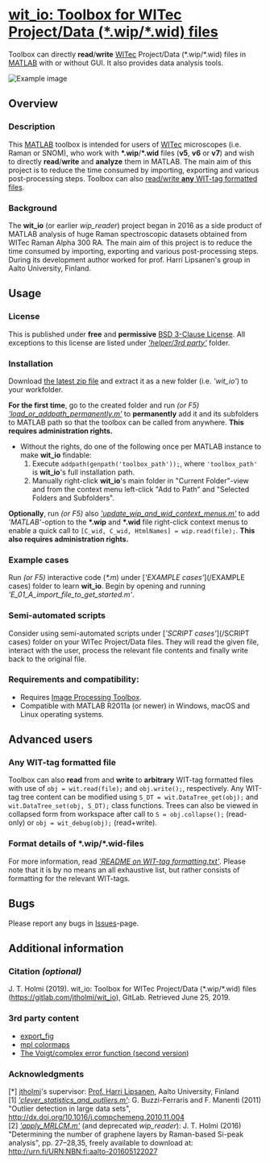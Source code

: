 # [wit_io: Toolbox for WITec Project/Data (\*.wip/\*.wid) files](https://se.mathworks.com/matlabcentral/fileexchange/70983-wit_io-toolbox-for-witec-project-data-wip-wid-files)

Toolbox can directly **read**/**write** [WITec](https://witec.de/) Project/Data (\*.wip/\*.wid)
files in [MATLAB](https://www.mathworks.com/products/matlab.html) with or without
GUI. It also provides data analysis tools.

![Example image](https://gitlab.com/jtholmi/wit_io/raw/master/example.png)



## Overview

### Description
This [MATLAB](https://www.mathworks.com/products/matlab.html) toolbox is intended
for users of [WITec](https://witec.de/) microscopes (i.e. Raman or SNOM), who work
with **\*.wip**/**\*.wid** files (**v5**, **v6** or **v7**) and wish to directly
**read**/**write** and **analyze** them in MATLAB. The main aim of this project
is to reduce the time consumed by importing, exporting and various post-processing
steps. Toolbox can also [read/write **any** WIT-tag formatted files](#any-wit-tag-formatted-file).

### Background
The **wit_io** (or earlier *wip_reader*) project began in 2016 as a side product
of MATLAB analysis of huge Raman spectroscopic datasets obtained from WITec Raman
Alpha 300 RA. The main aim of this project is to reduce the time consumed by importing,
exporting and various post-processing steps. During its development author worked
for prof. Harri Lipsanen's group in Aalto University, Finland.



## Usage

### License
This is published under **free** and **permissive** [BSD 3-Clause License](https://gitlab.com/jtholmi/wit_io/blob/master/LICENSE).
All exceptions to this license are listed under [*'helper/3rd party'*](https://gitlab.com/jtholmi/wit_io/tree/master/helper/3rd%20party) folder.

### Installation
Download [the latest zip file](https://gitlab.com/jtholmi/wit_io/-/archive/master/wit_io-master.zip)
and extract it as a new folder (i.e. *'wit_io'*) to your workfolder.

**For the first time**, go to the created folder and run *(or F5)* [*'load_or_addpath_permanently.m'*](https://gitlab.com/jtholmi/wit_io/blob/master/load_or_addpath_permanently.m)
to **permanently** add it and its subfolders to MATLAB path so that the toolbox
can be called from anywhere. **This requires administration rights.**
* Without the rights, do one of the following once per MATLAB instance to make **wit_io**
findable:
    1. Execute `addpath(genpath('toolbox_path'));`, where `'toolbox_path'` is **wit_io**'s
full installation path.
    2. Manually right-click **wit_io**'s main folder in "Current Folder"-view and
from the context menu left-click "Add to Path" and "Selected Folders and Subfolders".

**Optionally**, run *(or F5)* also [*'update_wip_and_wid_context_menus.m'*](https://gitlab.com/jtholmi/wit_io/blob/master/update_wip_and_wid_context_menus.m)
to add *'MATLAB'*-option to the **\*.wip** and **\*.wid** file right-click context
menus to enable a quick call to `[C_wid, C_wid, HtmlNames] = wip.read(file);`. **This
also requires administration rights.**

### Example cases
Run *(or F5)* interactive code (*\*.m*) under [*'EXAMPLE cases'*](/EXAMPLE cases)
folder to learn **wit_io**. Begin by opening and running *'E_01_A_import_file_to_get_started.m'*.

### Semi-automated scripts
Consider using semi-automated scripts under [*'SCRIPT cases'*](/SCRIPT cases)
folder on your WITec Project/Data files. They will read the given file, interact
with the user, process the relevant file contents and finally write back to the
original file.

### Requirements and compatibility:
* Requires [Image Processing Toolbox](https://se.mathworks.com/products/image.html).
* Compatible with MATLAB R2011a (or newer) in Windows, macOS and Linux operating systems.

## Advanced users

### Any WIT-tag formatted file
Toolbox can also **read** from and **write** to **arbitrary** WIT-tag formatted
files with use of `obj = wit.read(file);` and `obj.write();`, respectively. Any
WIT-tag tree content can be modified using `S_DT = wit.DataTree_get(obj);` and `wit.DataTree_set(obj, S_DT);`
class functions. Trees can also be viewed in collapsed form from workspace after
call to `S = obj.collapse();` (read-only) or `obj = wit_debug(obj);` (read+write).

### Format details of \*.wip/\*.wid-files
For more information, read [*'README on WIT-tag formatting.txt'*](https://gitlab.com/jtholmi/wit_io/blob/master/README%20on%20WIT-tag%20formatting.txt).
Please note that it is by no means an all exhaustive list, but rather consists of
formatting for the relevant WIT-tags.



## Bugs
Please report any bugs in [Issues](https://gitlab.com/jtholmi/wit_io/issues)-page.



## Additional information

### Citation *(optional)*
J. T. Holmi (2019). wit_io: Toolbox for WITec Project/Data (\*.wip/\*.wid) files (https://gitlab.com/jtholmi/wit_io), GitLab. Retrieved June 25, 2019.

### 3rd party content
* [export_fig](https://se.mathworks.com/matlabcentral/fileexchange/23629-export_fig)
* [mpl colormaps](https://bids.github.io/colormap/)
* [The Voigt/complex error function (second version)](https://se.mathworks.com/matlabcentral/fileexchange/47801-the-voigt-complex-error-function-second-version)

### Acknowledgments
[*] [jtholmi](https://gitlab.com/jtholmi)'s supervisor: [Prof. Harri Lipsanen](https://people.aalto.fi/harri.lipsanen), Aalto University, Finland  
[1] [*'clever_statistics_and_outliers.m'*](https://gitlab.com/jtholmi/wit_io/blob/master/helper/clever_statistics_and_outliers.m): G. Buzzi-Ferraris and F. Manenti (2011) "Outlier detection in large data sets", http://dx.doi.org/10.1016/j.compchemeng.2010.11.004  
[2] [*'apply_MRLCM.m'*](https://gitlab.com/jtholmi/wit_io/blob/master/helper/corrections/apply_MRLCM.m) (and deprecated *wip_reader*): J. T. Holmi (2016) "Determining the number of graphene layers by Raman-based Si-peak analysis", pp. 27–28,35, freely available to download at: http://urn.fi/URN:NBN:fi:aalto-201605122027
